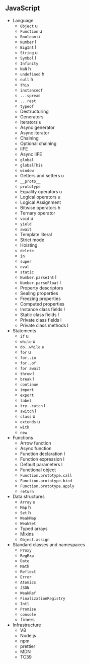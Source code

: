 ## JavaScript

- Language
  - `Object` u
  - `Function` u
  - `Boolean` u
  - `Number` l
  - `BigInt` l
  - `String` u
  - `Symbol` l
  - `Infinity`
  - `NaN` h
  - `undefined` h
  - `null` h
  - `this`
  - `instanceof`
  - `...spread`
  - `...rest`
  - `typeof`
  - Destructuring
  - Generators
  - Iterators u
  - Async generator
  - Async iterator
  - Chaining
  - Optional chaining
  - IIFE
  - Async IIFE
  - `global`
  - `globalThis`
  - `window`
  - Getters and setters u
  - `__proto__`
  - `prototype`
  - Equality operators u
  - Logical operators u
  - Logical Assignment
  - Bitwise operators h
  - Ternary operator
  - `void` u
  - `yield`
  - `await`
  - Template literal
  - Strict mode
  - Hoisting
  - `delete`
  - `in`
  - `super`
  - `eval`
  - `static`
  - `Number.parseInt` l
  - `Number.parseFloat` l
  - Property descriptors
  - Sealing properties
  - Freezing properties
  - Computed properties
  - Instance class fields l
  - Static class fields l
  - Private class fields l
  - Private class methods l
- Statements
  - `if` u
  - `while` u
  - `do..while` u
  - `for` u
  - `for..in`
  - `for..of`
  - `for await`
  - `throw` l
  - `break` l
  - `continue`
  - `import`
  - `export`
  - `label`
  - `try..catch` l
  - `switch` l
  - `class` u
  - `extends` u
  - `with`
  - `new`
- Functions
  - Arrow function
  - Async function
  - Function declaration l
  - Function expression l
  - Default parameters l
  - Functional object
  - `Function.prototype.call`
  - `Function.prototype.bind`
  - `Function.prototype.apply`
  - `return`
- Data structures
  - `Array` u
  - `Map` h
  - `Set` h
  - `WeakMap`
  - `WeakSet`
  - Typed arrays
  - Mixins
  - `Object.assign`
- Standard classes and namespaces
  - `Proxy`
  - `RegExp`
  - `Date`
  - `Math`
  - `Reflect`
  - `Error`
  - `Atomics`
  - `JSON`
  - `WeakRef`
  - `FinalizationRegistry`
  - `Intl`
  - `Promise`
  - `console`
  - Timers
- Infrastructure
  - V8
  - Node.js
  - npm
  - prettier
  - MDN
  - TC39
